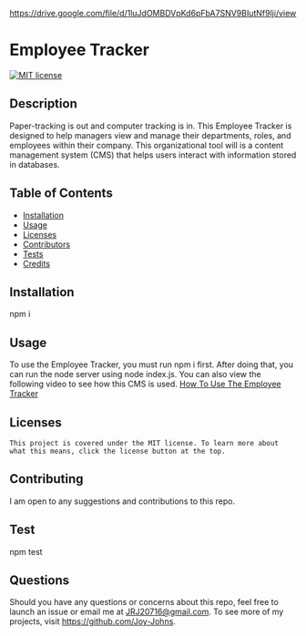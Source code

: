 https://drive.google.com/file/d/1luJdOMBDVpKd6pFbA7SNV9BIutNf9lji/view

# Employee Tracker

  [![MIT license](https://img.shields.io/badge/License-MIT-blue.svg)](https://mit-license.org/)

  ## Description
  Paper-tracking is out and computer tracking is in. This Employee Tracker is designed to help managers view and manage their departments, roles, and employees within their company. This organizational tool will is a content management system (CMS) that helps users interact with information stored in databases.


  ## Table of Contents
  * [Installation](#installation)
  * [Usage](#usage)
  * [Licenses](#licenses)
  * [Contributors](#contributors)
  * [Tests](#tests)
  * [Credits](#credits)
  
  ## Installation
  npm i

  ## Usage
  To use the Employee Tracker, you must run npm i first. After doing that, you can run the node server using node index.js. You can also view the following video to see how this CMS is used. [How To Use The Employee Tracker](https://drive.google.com/file/d/1luJdOMBDVpKd6pFbA7SNV9BIutNf9lji/view)


  ## Licenses
    This project is covered under the MIT license. To learn more about what this means, click the license button at the top.

  ## Contributing
  I am open to any suggestions and contributions to this repo.

  ## Test
  npm test


  ## Questions
  Should you have any questions or concerns about this repo, feel free to launch an issue or email me at 
  JRJ20716@gmail.com. To see more of my projects, visit https://github.com/Joy-Johns.
  
  